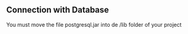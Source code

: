 ## Connection with Database

You must move the file postgresql.jar into de /lib folder of your project